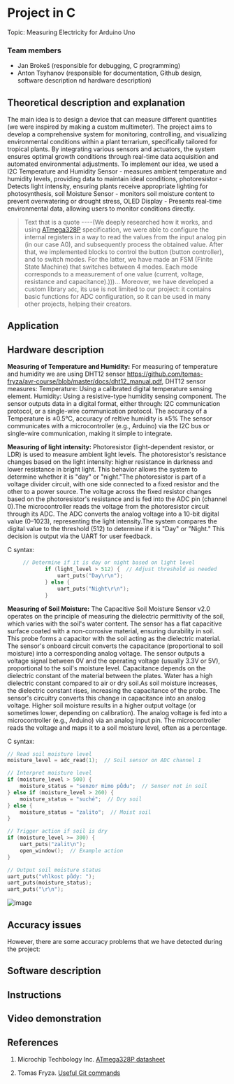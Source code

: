 # Project in C

Topic: Measuring Electricity for Arduino Uno

### Team members

* Jan Brokeš (responsible for debugging, C programming)
* Anton Tsyhanov (responsible for documentation, Github design, software description nd hardware description)

## Theoretical description and explanation

The main idea is to design a device that can measure different quantities (we were inspired by making a custom multimeter). The project aims to develop a comprehensive system for monitoring, controlling, and visualizing environmental conditions within a plant terrarium, specifically tailored for tropical plants. By integrating various sensors and actuators, the system ensures optimal growth conditions through real-time data acquisition and automated environmental adjustments. To implement our idea, we used a I2C Temperature and Humidity Sensor - measures ambient temperature and humidity levels, providing data to maintain ideal conditions, photoresistor - Detects light intensity, ensuring plants receive appropriate lighting for photosynthesis, soil Moisture Sensor - monitors soil moisture content to prevent overwatering or drought stress, OLED Display - Presents real-time environmental data, allowing users to monitor conditions directly.

> Text that is a quote ----(We deeply researched how it works, and using [ATmega328P](https://www.microchip.com/en-us/product/ATmega328p) specification, we were able to configure the internal registers in a way to read the values from the input analog pin (in our case A0), and subsequently process the obtained value. After that, we implemented blocks to control the button (button controller), and to switch modes. For the latter, we have made an FSM (Finite State Machine) that switches between 4 modes. Each mode corresponds to a measurement of one value (current, voltage, resistance and capacitance).)))... Moreover, we have developed a custom library `adc`, its use is not limited to our project: it contains basic functions for ADC configuration, so it can be used in many other projects, helping their creators.

## Application





## Hardware description

**Measuring of  Temperature and Humidity:** For measuring of temperature and humidity we are using DHT12 sensor https://github.com/tomas-fryza/avr-course/blob/master/docs/dht12_manual.pdf, DHT12 sensor measures:
Temperature: Using a calibrated digital temperature sensing element.
Humidity: Using a resistive-type humidity sensing component.
The sensor outputs data in a digital format, either through: I2C communication protocol, or a single-wire communication protocol. The accuracy of a Temperature is ±0.5°C, accuracy of reltive humidity is ±5%
The sensor communicates with a microcontroller (e.g., Arduino) via the I2C bus or single-wire communication, making it simple to integrate.




**Measuring of light intensity:** Photoresistor (light-dependent resistor, or LDR) is used to measure ambient light levels. The photoresistor's resistance changes based on the light intensity: higher resistance in darkness and lower resistance in bright light. This behavior allows the system to determine whether it is "day" or "night."The photoresistor is part of a voltage divider circuit, with one side connected to a fixed resistor and the other to a power source. The voltage across the fixed resistor changes based on the photoresistor's resistance and is fed into the ADC pin (channel 0).The microcontroller reads the voltage from the photoresistor circuit through its ADC. The ADC converts the analog voltage into a 10-bit digital value (0–1023), representing the light intensity.The system compares the digital value to the threshold (512) to determine if it is "Day" or "Night." This decision is output via the UART for user feedback.


C syntax:

``` c
     // Determine if it is day or night based on light level
            if (light_level > 512) {  // Adjust threshold as needed
                uart_puts("Day\r\n");
            } else {
                uart_puts("Night\r\n");
            }
```



**Measuring of Soil Moisture:** The Capacitive Soil Moisture Sensor v2.0 operates on the principle of measuring the dielectric permittivity of the soil, which varies with the soil's water content. The sensor has a flat capacitive surface coated with a non-corrosive material, ensuring durability in soil. This probe forms a capacitor with the soil acting as the dielectric material. The sensor's onboard circuit converts the capacitance (proportional to soil moisture) into a corresponding analog voltage. The sensor outputs a voltage signal between 0V and the operating voltage (usually 3.3V or 5V), proportional to the soil's moisture level. 
Capacitance depends on the dielectric constant of the material between the plates. Water has a high dielectric constant compared to air or dry soil.As soil moisture increases, the dielectric constant rises, increasing the capacitance of the probe. The sensor's circuitry converts this change in capacitance into an analog voltage. Higher soil moisture results in a higher output voltage (or sometimes lower, depending on calibration). The analog voltage is fed into a microcontroller (e.g., Arduino) via an analog input pin. The microcontroller reads the voltage and maps it to a soil moisture level, often as a percentage.

C syntax:
``` c
// Read soil moisture level
moisture_level = adc_read(1);  // Soil sensor on ADC channel 1

// Interpret moisture level
if (moisture_level > 500) {
    moisture_status = "senzor mimo půdu";  // Sensor not in soil
} else if (moisture_level > 260) {
    moisture_status = "suché";  // Dry soil
} else {
    moisture_status = "zalito";  // Moist soil
}

// Trigger action if soil is dry
if (moisture_level >= 300) {
    uart_puts("zalit\n");
    open_window();  // Example action
}

// Output soil moisture status
uart_puts("vhlkost půdy: ");
uart_puts(moisture_status);
uart_puts("\r\n");
```

 




![image](https://github.com/user-attachments/assets/9c7375d4-d508-46bc-a350-1ba04994612a)

## Accuracy issues

However, there are some accuracy problems that we have detected during the project:



## Software description


## Instructions



## Video demonstration




## References

1. Microchip Techbology Inc. [ATmega328P datasheet](https://www.microchip.com/en-us/product/ATmega328p)

5. Tomas Fryza. [Useful Git commands](https://github.com/tomas-fryza/digital-electronics-2/wiki/Useful-Git-commands)
